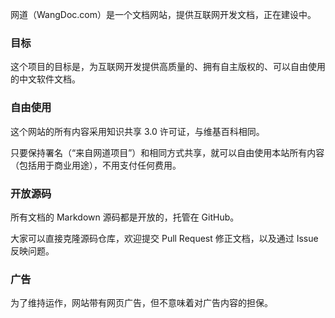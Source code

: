 网道（WangDoc.com）是一个文档网站，提供互联网开发文档，正在建设中。

### 目标

这个项目的目标是，为互联网开发提供高质量的、拥有自主版权的、可以自由使用的中文软件文档。

### 自由使用

这个网站的所有内容采用知识共享 3.0 许可证，与维基百科相同。

只要保持署名（“来自网道项目”）和相同方式共享，就可以自由使用本站所有内容（包括用于商业用途），不用支付任何费用。

### 开放源码

所有文档的 Markdown 源码都是开放的，托管在 GitHub。

大家可以直接克隆源码仓库，欢迎提交 Pull Request 修正文档，以及通过 Issue 反映问题。

### 广告

为了维持运作，网站带有网页广告，但不意味着对广告内容的担保。

